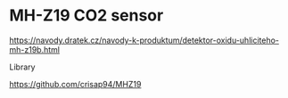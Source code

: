 # MH-Z19 CO2 sensor

https://navody.dratek.cz/navody-k-produktum/detektor-oxidu-uhliciteho-mh-z19b.html

Library

https://github.com/crisap94/MHZ19
